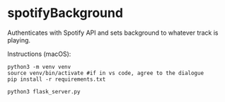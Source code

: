 # spotifyBackground
Authenticates with Spotify API and sets background to whatever track is playing.

Instructions (macOS):
```
python3 -m venv venv
source venv/bin/activate #if in vs code, agree to the dialogue
pip install -r requirements.txt 

python3 flask_server.py
```